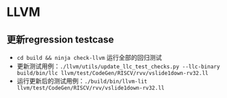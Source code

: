 # LLVM

## 更新regression testcase

- `cd build && ninja check-llvm` 运行全部的回归测试
- 更新测试用例：`./llvm/utils/update_llc_test_checks.py --llc-binary build/bin/llc llvm/test/CodeGen/RISCV/rvv/vslide1down-rv32.ll`
- 运行更新后的测试用例：`./build/bin/llvm-lit llvm/test/CodeGen/RISCV/rvv/vslide1down-rv32.ll`
